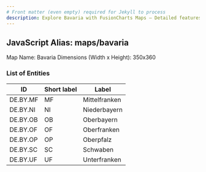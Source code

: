```yaml
---
# Front matter (even empty) required for Jekyll to process
description: Explore Bavaria with FusionCharts Maps – Detailed features for seamless integration. Try now & enhance your data visualization today! 
---
```


## JavaScript Alias: maps/bavaria

Map Name: Bavaria
Dimensions (Width x Height): 350x360





### List of Entities

ID | Short label | Label
---|---|---|
DE.BY.MF|MF|Mittelfranken
DE.BY.NI|NI|Niederbayern
DE.BY.OB|OB|Oberbayern
DE.BY.OF|OF|Oberfranken
DE.BY.OP|OP|Oberpfalz
DE.BY.SC|SC|Schwaben
DE.BY.UF|UF|Unterfranken


